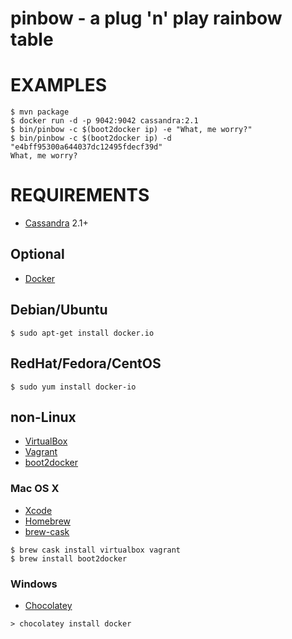 # pinbow - a plug 'n' play rainbow table

# EXAMPLES

```
$ mvn package
$ docker run -d -p 9042:9042 cassandra:2.1
$ bin/pinbow -c $(boot2docker ip) -e "What, me worry?"
$ bin/pinbow -c $(boot2docker ip) -d "e4bff95300a644037dc12495fdecf39d"
What, me worry?
```

# REQUIREMENTS

* [Cassandra](http://cassandra.apache.org/) 2.1+

## Optional

* [Docker](https://www.docker.com/)

## Debian/Ubuntu

```
$ sudo apt-get install docker.io
```

## RedHat/Fedora/CentOS

```
$ sudo yum install docker-io
```

## non-Linux

* [VirtualBox](https://www.virtualbox.org/)
* [Vagrant](https://www.vagrantup.com/)
* [boot2docker](http://boot2docker.io/)

### Mac OS X

* [Xcode](http://itunes.apple.com/us/app/xcode/id497799835?ls=1&mt=12)
* [Homebrew](http://brew.sh/)
* [brew-cask](http://caskroom.io/)

```
$ brew cask install virtualbox vagrant
$ brew install boot2docker
```

### Windows

* [Chocolatey](https://chocolatey.org/)

```
> chocolatey install docker
```
